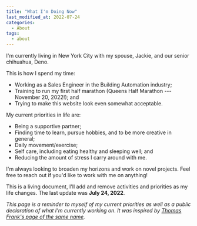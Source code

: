 ```yaml
---
title: "What I'm Doing Now"
last_modified_at: 2022-07-24
categories:
  - About
tags:
  - about
---
```


I'm currently living in New York City with my spouse, Jackie, and our senior chihuahua, Deno.

This is how I spend my time:

- Working as a Sales Engineer in the Building Automation industry;
- Training to run my first half marathon (Queens Half Marathon --- November 20, 2022!); and
- Trying to make this website look even somewhat acceptable.

My current priorities in life are:

- Being a supportive partner;
- Finding time to learn, pursue hobbies, and to be more creative in general;
- Daily movement/exercise;
- Self care, including eating healthy and sleeping well; and
- Reducing the amount of stress I carry around with me.

I'm always looking to broaden my horizons and work on novel projects. Feel free to reach out if you'd like to work with me on anything!

This is a living document, I'll add and remove activities and priorities as my life changes. The last update was **July 24, 2022**.

_This page is a reminder to myself of my current priorities as well as a public declaration of what I'm currently working on. It was inspired by <a href="https://thomasjfrank.com/now/">Thomas Frank's page of the same name</a>._
